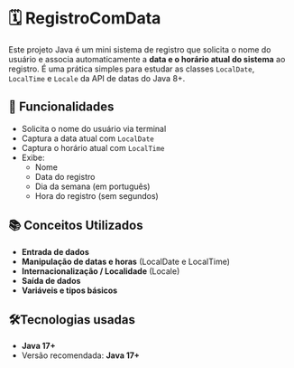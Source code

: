 # 🗓️ RegistroComData

Este projeto Java é um mini sistema de registro que solicita o nome do usuário e associa automaticamente a **data e o horário atual do sistema** ao registro. É uma prática simples para estudar as classes `LocalDate`, `LocalTime` e `Locale` da API de datas do Java 8+.


## 🚀 Funcionalidades

- Solicita o nome do usuário via terminal
- Captura a data atual com `LocalDate`
- Captura o horário atual com `LocalTime`
- Exibe:
    - Nome
    - Data do registro
    - Dia da semana (em português)
    - Hora do registro (sem segundos)


## 📚 Conceitos Utilizados

- **Entrada de dados**
- **Manipulação de datas e horas** (LocalDate e LocalTime)
- **Internacionalização / Localidade** (Locale)
- **Saída de dados**
- **Variáveis e tipos básicos**

##  🛠️Tecnologias usadas

-  **Java 17+**
- Versão recomendada: **Java 17+**

